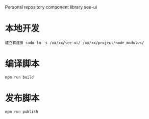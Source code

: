 Personal repository component library see-ui
# 本地开发
```
建立软连接 sudo ln -s /xx/xx/see-ui/ /xx/xx/project/node_modules/
```
# 编译脚本
```
npm run build
```
# 发布脚本
```
npm run publish
```